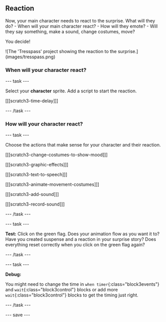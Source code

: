 ## Reaction

<div style="display: flex; flex-wrap: wrap">
<div style="flex-basis: 200px; flex-grow: 1; margin-right: 15px;">
Now, your main character needs to react to the surprise. What will they do? 
- When will your main character react?
- How will they emote? 
- Will they say something, make a sound, change costumes, move? 

You decide!
</div>
<div>
![The 'Tresspass' project showing the reaction to the surprise.](images/tresspass.png)
</div>
</div>

### When will your character react?

--- task ---

Select your **character** sprite. Add a script to start the reaction. 

[[[scratch3-time-delay]]]

--- /task ---

### How will your character react?

--- task ---

Choose the actions that make sense for your character and their reaction. 

[[[scratch3-change-costumes-to-show-mood]]]

[[[scratch3-graphic-effects]]]

[[[scratch3-text-to-speech]]]

[[[scratch3-animate-movement-costumes]]]

[[[scratch3-add-sound]]]

[[[scratch3-record-sound]]]

--- /task ---

--- task ---

**Test:** Click on the green flag. Does your animation flow as you want it to? Have you created suspense and a reaction in your surprise story? Does everything reset correctly when you click on the green flag again?

--- /task ---

--- task ---

**Debug:** 

You might need to change the time in `when timer`{:class="block3events"} and `wait`{:class="block3control"} blocks or add more `wait`{:class="block3control"} blocks to get the timing just right.

--- /task ---

--- save ---
